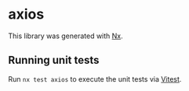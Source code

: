 # axios

This library was generated with [Nx](https://nx.dev).

## Running unit tests

Run `nx test axios` to execute the unit tests via [Vitest](https://vitest.dev/).
